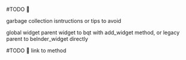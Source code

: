 #TODO 👷

garbage collection
isntructions or tips to avoid

global widget
parent widget to bqt with add_widget method, or legacy parent to belnder_widget directly

 #TODO 👷
 link to method